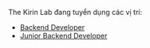 The Kirin Lab đang tuyển dụng các vị trí:

* [Backend Developer](Backend_Developer.md)
* [Junior Backend Developer](Junior_Backend_Developer.md)
